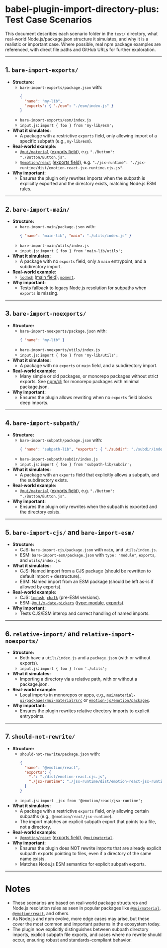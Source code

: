 # babel-plugin-import-directory-plus: Test Case Scenarios

This document describes each scenario folder in the `test/` directory, what real-world Node.js/package.json structure it simulates, and why it is a realistic or important case. Where possible, real npm package examples are referenced, with direct file paths and GitHub URLs for further exploration.

---

## 1. `bare-import-exports/`
- **Structure:**
  - `bare-import-exports/package.json` with:
    ```json
    {
      "name": "my-lib",
      "exports": { "./esm": "./esm/index.js" }
    }
    ```
  - `bare-import-exports/esm/index.js`
  - `input.js`: `import { foo } from 'my-lib/esm';`
- **What it simulates:**
  - A package with a restrictive `exports` field, only allowing import of a specific subpath (e.g., `my-lib/esm`).
- **Real-world example:**
  - [`@mui/material`](https://github.com/mui/material-ui/blob/HEAD/packages/mui-material/package.json) ([exports field](https://github.com/mui/material-ui/blob/HEAD/packages/mui-material/package.json#L13-L100)), e.g. `"./Button": "./Button/Button.js"`.
  - [`@emotion/react`](https://github.com/emotion-js/emotion/blob/HEAD/packages/react/package.json) ([exports field](https://github.com/emotion-js/emotion/blob/HEAD/packages/react/package.json#L18-L40)), e.g. `"./jsx-runtime": "./jsx-runtime/dist/emotion-react-jsx-runtime.cjs.js"`.
- **Why important:**
  - Ensures the plugin only rewrites imports when the subpath is explicitly exported and the directory exists, matching Node.js ESM rules.

---

## 2. `bare-import-main/`
- **Structure:**
  - `bare-import-main/package.json` with:
    ```json
    { "name": "main-lib", "main": "./utils/index.js" }
    ```
  - `bare-import-main/utils/index.js`
  - `input.js`: `import { foo } from 'main-lib/utils';`
- **What it simulates:**
  - A package with no `exports` field, only a `main` entrypoint, and a subdirectory import.
- **Real-world example:**
  - [`lodash`](https://github.com/lodash/lodash/blob/HEAD/package.json) ([main field](https://github.com/lodash/lodash/blob/HEAD/package.json#L5)), [`moment`](https://github.com/moment/moment/blob/HEAD/package.json).
- **Why important:**
  - Tests fallback to legacy Node.js resolution for subpaths when `exports` is missing.

---

## 3. `bare-import-noexports/`
- **Structure:**
  - `bare-import-noexports/package.json` with:
    ```json
    { "name": "my-lib" }
    ```
  - `bare-import-noexports/utils/index.js`
  - `input.js`: `import { foo } from 'my-lib/utils';`
- **What it simulates:**
  - A package with no `exports` or `main` field, and a subdirectory import.
- **Real-world example:**
  - Many simple or old packages, or monorepo packages without strict exports. See [npm/cli](https://github.com/npm/cli/tree/HEAD/packages) for monorepo packages with minimal package.json.
- **Why important:**
  - Ensures the plugin allows rewriting when no `exports` field blocks deep imports.

---

## 4. `bare-import-subpath/`
- **Structure:**
  - `bare-import-subpath/package.json` with:
    ```json
    { "name": "subpath-lib", "exports": { "./subdir": "./subdir/index.js" } }
    ```
  - `bare-import-subpath/subdir/index.js`
  - `input.js`: `import { foo } from 'subpath-lib/subdir';`
- **What it simulates:**
  - A package with an `exports` field that explicitly allows a subpath, and the subdirectory exists.
- **Real-world example:**
  - [`@mui/material`](https://github.com/mui/material-ui/blob/HEAD/packages/mui-material/package.json) ([exports field](https://github.com/mui/material-ui/blob/HEAD/packages/mui-material/package.json#L13-L100)), e.g. `"./Button": "./Button/Button.js"`.
- **Why important:**
  - Ensures the plugin only rewrites when the subpath is exported and the directory exists.

---

## 5. `bare-import-cjs/` and `bare-import-esm/`
- **Structure:**
  - CJS: `bare-import-cjs/package.json` with `main`, and `utils/index.js`.
  - ESM: `bare-import-esm/package.json` with `type: "module"`, `exports`, and `utils/index.js`.
- **What it simulates:**
  - CJS: Named import from a CJS package (should be rewritten to default import + destructure).
  - ESM: Named import from an ESM package (should be left as-is if allowed by exports).
- **Real-world example:**
  - CJS: [`lodash`](https://github.com/lodash/lodash/blob/HEAD/package.json), [`chalk`](https://github.com/chalk/chalk/blob/HEAD/package.json) (pre-ESM versions).
  - ESM: [`@mui/x-date-pickers`](https://github.com/mui/mui-x/blob/HEAD/packages/x-date-pickers/package.json) ([type: module](https://github.com/mui/mui-x/blob/HEAD/packages/x-date-pickers/package.json#L5), [exports](https://github.com/mui/mui-x/blob/HEAD/packages/x-date-pickers/package.json#L13-L50)).
- **Why important:**
  - Tests CJS/ESM interop and correct handling of named imports.

---

## 6. `relative-import/` and `relative-import-noexports/`
- **Structure:**
  - Both have a `utils/index.js` and a `package.json` (with or without exports).
  - `input.js`: `import { foo } from './utils';`
- **What it simulates:**
  - Importing a directory via a relative path, with or without a package.json.
- **Real-world example:**
  - Local imports in monorepos or apps, e.g., [`mui/material-ui/packages/mui-material/src`](https://github.com/mui/material-ui/tree/HEAD/packages/mui-material/src) or [`emotion-js/emotion/packages`](https://github.com/emotion-js/emotion/tree/HEAD/packages).
- **Why important:**
  - Ensures the plugin rewrites relative directory imports to explicit entrypoints.

---

## 7. `should-not-rewrite/`
- **Structure:**
  - `should-not-rewrite/package.json` with:
    ```json
    {
      "name": "@emotion/react",
      "exports": {
        ".": "./dist/emotion-react.cjs.js",
        "./jsx-runtime": "./jsx-runtime/dist/emotion-react-jsx-runtime.cjs.js"
      }
    }
    ```
  - `input.js`: `import _jsx from '@emotion/react/jsx-runtime';`
- **What it simulates:**
  - A package with a restrictive `exports` field, only allowing certain subpaths (e.g., `@emotion/react/jsx-runtime`).
  - The import matches an explicit subpath export that points to a file, not a directory.
- **Real-world example:**
  - [`@emotion/react`](https://github.com/emotion-js/emotion/blob/HEAD/packages/react/package.json) ([exports field](https://github.com/emotion-js/emotion/blob/HEAD/packages/react/package.json#L18-L40)), [`@mui/material`](https://github.com/mui/material-ui/blob/HEAD/packages/mui-material/package.json).
- **Why important:**
  - Ensures the plugin does NOT rewrite imports that are already explicit subpath exports pointing to files, even if a directory of the same name exists.
  - Matches Node.js ESM semantics for explicit subpath exports.

---

# Notes
- These scenarios are based on real-world package structures and Node.js resolution rules as seen in popular packages like [`@mui/material`](https://github.com/mui/material-ui/blob/HEAD/packages/mui-material/package.json), [`@emotion/react`](https://github.com/emotion-js/emotion/blob/HEAD/packages/react/package.json), and others.
- As Node.js and npm evolve, more edge cases may arise, but these cover the most common and important patterns in the ecosystem today.
- The plugin now explicitly distinguishes between subpath directory imports, explicit subpath file exports, and cases where no rewrite should occur, ensuring robust and standards-compliant behavior.

